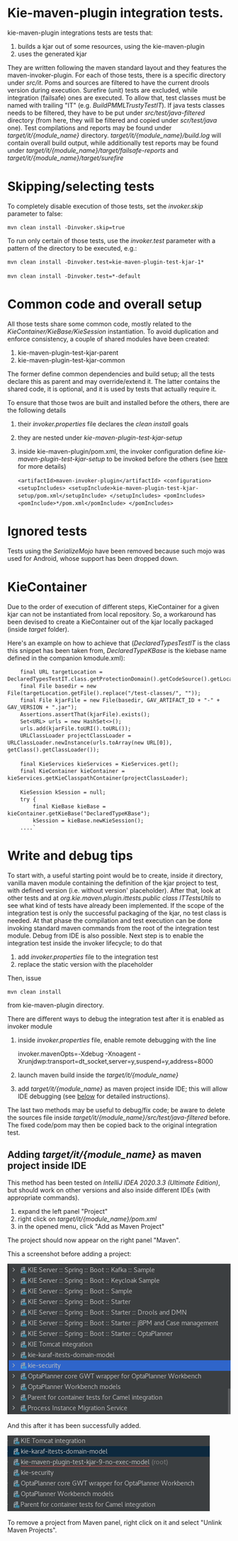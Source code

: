 Kie-maven-plugin integration tests.
===================================

kie-maven-plugin integrations tests are tests that:
1) builds a kjar out of some resources, using the kie-maven-plugin
2) uses the generated kjar

They are written following the maven standard layout and they features the maven-invoker-plugin.
For each of those tests, there is a specific directory under _src/it_.
Poms and sources are filtered to have the current drools version during execution.
Surefire (unit) tests are excluded, while integration (failsafe) ones are executed. To allow that, test classes must be named with trailing "IT" (e.g. _BuildPMMLTrustyTestIT_).
If java tests classes needs to be filtered, they have to be put under _src/test/java-filtered_ directory (from here, they will be filtered and copied under _scr/test/java_ one).
Test compilations and reports may be found under _target/it/{module_name}_ directory.
_target/it/{module_name}/build.log_ will contain overall build output, while additionally test reports may be found under
_target/it/{module_name}/target/failsafe-reports_ and _target/it/{module_name}/target/surefire_


Skipping/selecting tests
========================
To completely disable execution of those tests, set the _invoker.skip_ parameter to false:

    mvn clean install -Dinvoker.skip=true

To run only certain of those tests, use the _invoker.test_ parameter with a pattern of the directory to be executed, e.g.:

    mvn clean install -Dinvoker.test=kie-maven-plugin-test-kjar-1*

    mvn clean install -Dinvoker.test=*-default

Common code and overall setup
=============================
All those tests share some common code, mostly related to the _KieContainer/KieBase/KieSession_ instantiation.
To avoid duplication and enforce consistency, a couple of shared modules have been created: 
1) kie-maven-plugin-test-kjar-parent
2) kie-maven-plugin-test-kjar-common

The former define common dependencies and build setup; all the tests declare this as parent and may override/extend it.
The latter contains the shared code, it is optional, and it is used by tests that actually require it.

To ensure that those twos are built and installed before the others, there are the following details

1) their _invoker.properties_ file declares the _clean install_ goals
2) they are nested under _kie-maven-plugin-test-kjar-setup_
3) inside kie-maven-plugin/pom.xml, the invoker configuration define _kie-maven-plugin-test-kjar-setup_ to be invoked before the others
   (see [here](https://maven.apache.org/plugins/maven-invoker-plugin/examples/prepare-build-env.html) for more details)

   `<artifactId>maven-invoker-plugin</artifactId>
   <configuration>
        <setupIncludes>
            <setupInclude>kie-maven-plugin-test-kjar-setup/pom.xml</setupInclude>
        </setupIncludes>
        <pomIncludes>
            <pomInclude>*/pom.xml</pomInclude>
        </pomIncludes>`


Ignored tests
=============

Tests using the _SerializeMojo_ have been removed because such mojo was used for Android, whose support has been dropped down.

KieContainer
============

Due to the order of execution of different steps, KieContainer for a given kjar can not be instantiated from local repository.
So, a workaround has been devised to create a KieContainer out of the kjar locally packaged (inside _target_ folder).

Here's an example on how to achieve that (_DeclaredTypesTestIT_ is the class this snippet has been taken from, _DeclaredTypeKBase_ is the kiebase name defined in the companion kmodule.xml):
 
        
        final URL targetLocation = DeclaredTypesTestIT.class.getProtectionDomain().getCodeSource().getLocation();
        final File basedir = new File(targetLocation.getFile().replace("/test-classes/", ""));
        final File kjarFile = new File(basedir, GAV_ARTIFACT_ID + "-" + GAV_VERSION + ".jar");
        Assertions.assertThat(kjarFile).exists();
        Set<URL> urls = new HashSet<>();
        urls.add(kjarFile.toURI().toURL());
        URLClassLoader projectClassLoader = URLClassLoader.newInstance(urls.toArray(new URL[0]), getClass().getClassLoader());

        final KieServices kieServices = KieServices.get();
        final KieContainer kieContainer =  kieServices.getKieClasspathContainer(projectClassLoader);

        KieSession kSession = null;
        try {
            final KieBase kieBase = kieContainer.getKieBase("DeclaredTypeKBase");
            kSession = kieBase.newKieSession();
        ....`

Write and debug tips
====================

To start with, a useful starting point would be to create, inside _it_ directory, vanilla maven module containing the definition of the kjar project to test, with defined version (i.e. without version' placeholder).
After that, look at other tests and at _org.kie.maven.plugin.ittests.public class ITTestsUtils_ to see what kind of tests have already been implemented.
If the scope of the integration test is only the successful packaging of the kjar, no test class is needed.
At that phase the compilation and test execution can be done invoking standard maven commands from the root of the integration test module. Debug from IDE is also possible.
Next step is to enable the integration test inside the invoker lifecycle; to do that 

1) add _invoker.properties_ file to the integration test
2) replace the static version with the placeholder
   
Then, issue 

    mvn clean install

from kie-maven-plugin directory.

There are different ways to debug the integration test after it is enabled as invoker module

1) inside _invoker.properties_ file, enable remote debugging with the line 
    
    invoker.mavenOpts=-Xdebug -Xnoagent -Xrunjdwp:transport=dt_socket,server=y,suspend=y,address=8000

2) launch maven build inside the _target/it/{module_name}_ 
3) add _target/it/{module_name}_ as maven project inside IDE; this will allow IDE debugging (see [below](#adding-_targetitmodule_name_-as-maven-project-inside-ide) for detailed instructions).

The last two methods may be useful to debug/fix code; be aware to delete the sources file inside _target/it/{module_name}/src/test/java-filtered_ before.
The fixed code/pom may then be copied back to the original integration test.

Adding _target/it/{module_name}_ as maven project inside IDE
------------------------------------------------------------
This method has been tested on _IntelliJ IDEA 2020.3.3 (Ultimate Edition)_, but should work on other versions and also inside different IDEs (with appropriate commands).

1) expand the left panel "Project"
2) right click on _target/it/{module_name}/pom.xml_
3) in the opened menu, click "Add as Maven Project"

The project should now appear on the right panel "Maven".

This a screenshot before adding a project:

![Before](./MavenProjectsBeforeAdding.png)

And this after it has been successfully added.

![After](./MavenProjectsAfterAdding.png)

To remove a project from Maven panel, right click on it and select "Unlink Maven Projects".